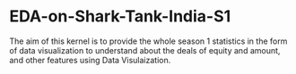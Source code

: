 # EDA-on-Shark-Tank-India-S1
The aim of this kernel is to provide the whole season 1 statistics in the form of data visualization to understand about the deals of equity and amount, and other features using Data Visulaization.
